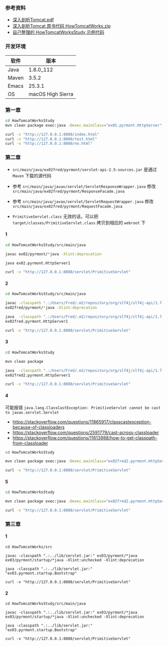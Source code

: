 
### 参考资料

* [深入剖析Tomcat.pdf](https://pan.baidu.com/s/1H4sxYglrgyMsuiCcRJqk7g)
* [深入剖析Tomcat 原书代码 HowTomcatWorks.zip](https://pan.baidu.com/s/1aUa74QpAQfkGh-Rv73CWYA)
* [自己整理的 HowTomcatWorksStudy 示例代码](https://github.com/FredJiang/HowTomcatWorksStudy)

### 开发环境

|  软件 |        版本       |
|-------|-------------------|
| Java  | 1.8.0_112         |
| Maven | 3.5.2             |
| Emacs | 25.3.1            |
| OS    | macOS High Sierra |

<!--more-->

### 第一章


```bash
cd HowTomcatWorksStudy
mvn clean package exec:java -Dexec.mainClass="ex01.pyrmont.HttpServer"

curl -v "http://127.0.0.1:8080/index.html"
curl -v "http://127.0.0.1:8080/test.html"
curl -v "http://127.0.0.1:8080/no.html"
```


### 第二章

* `src/main/java/ex02fred/pyrmont/servlet-api-2.5-sources.jar` 是通过 `Maven` 下载的源代码
* 参考 `src/main/java/javax/servlet/ServletResponseWrapper.java` 修改 `src/main/java/ex02fred/pyrmont/ResponseFacade.java` 
* 参考 `src/main/java/javax/servlet/ServletRequestWrapper.java` 修改 `src/main/java/ex02fred/pyrmont/RequestFacade.java`


* `PrimitiveServlet.class` 无效的话，可以把 `target/classes/PrimitiveServlet.class` 拷贝到相应的 `webroot` 下

#### 1

```bash
cd HowTomcatWorksStudy/src/main/java

javac ex02/pyrmont/*java -Xlint:deprecation

java ex02.pyrmont.HttpServer1

curl -v "http://127.0.0.1:8080/servlet/PrimitiveServlet"
```


#### 2

```bash
cd HowTomcatWorksStudy/src/main/java

javac -classpath ".:/Users/Fred/.m2/repository/org/slf4j/slf4j-api/1.7.25/slf4j-api-1.7.25.jar:/Users/Fred/.m2/repository/ch/qos/logback/logback-core/1.2.3/logback-core-1.2.3.jar:/Users/Fred/.m2/repository/ch/qos/logback/logback-classic/1.2.3/logback-classic-1.2.3.jar:" \
ex02fred/pyrmont/*java -Xlint:deprecation

java  -classpath ".:/Users/Fred/.m2/repository/org/slf4j/slf4j-api/1.7.25/slf4j-api-1.7.25.jar:/Users/Fred/.m2/repository/ch/qos/logback/logback-core/1.2.3/logback-core-1.2.3.jar:/Users/Fred/.m2/repository/ch/qos/logback/logback-classic/1.2.3/logback-classic-1.2.3.jar:" \
ex02fred.pyrmont.HttpServer1

curl -v "http://127.0.0.1:8080/servlet/PrimitiveServlet"
```


#### 3

```bash
cd HowTomcatWorksStudy

mvn clean package

java  -classpath ".:/Users/Fred/.m2/repository/org/slf4j/slf4j-api/1.7.25/slf4j-api-1.7.25.jar:/Users/Fred/.m2/repository/ch/qos/logback/logback-core/1.2.3/logback-core-1.2.3.jar:/Users/Fred/.m2/repository/ch/qos/logback/logback-classic/1.2.3/logback-classic-1.2.3.jar:target/HowTomcatWorksStudy.jar:" \
ex02fred2.pyrmont.HttpServer1

curl -v "http://127.0.0.1:8080/servlet/PrimitiveServlet"
```


#### 4

可能报错 `java.lang.ClassCastException: PrimitiveServlet cannot be cast to javax.servlet.Servlet`

* <https://stackoverflow.com/questions/11865917/classcastexception-because-of-classloaders>
* <https://stackoverflow.com/questions/2591779/cast-across-classloader>
* <https://stackoverflow.com/questions/11613988/how-to-get-classpath-from-classloader>

```bash
cd HowTomcatWorksStudy

mvn clean package exec:java -Dexec.mainClass="ex02fred2.pyrmont.HttpServer1"

curl -v "http://127.0.0.1:8080/servlet/PrimitiveServlet"
```

#### 5

```bash
cd HowTomcatWorksStudy

mvn clean package exec:java -Dexec.mainClass="ex02fred2.pyrmont.HttpServer2"

curl -v "http://127.0.0.1:8080/servlet/PrimitiveServlet"
```


### 第三章

#### 1

```
cd HowTomcatWorks/src

javac -classpath ".:../lib/servlet.jar:" ex03/pyrmont/*java ex03/pyrmont/startup/*java -Xlint:unchecked -Xlint:deprecation

java -classpath ".:../lib/servlet.jar:" "ex03.pyrmont.startup.Bootstrap"

curl -v "http://127.0.0.1:8080/servlet/PrimitiveServlet"
```

#### 2

```
cd HowTomcatWorksStudy/src/main/java

javac -classpath ".:../lib/servlet.jar:" ex03/pyrmont/*java ex03/pyrmont/startup/*java -Xlint:unchecked -Xlint:deprecation

java -classpath ".:../lib/servlet.jar:" "ex03.pyrmont.startup.Bootstrap"

curl -v "http://127.0.0.1:8080/servlet/PrimitiveServlet"
```